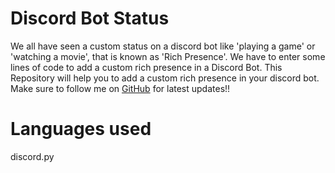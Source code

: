# Discord Bot Status
We all have seen a custom status on a discord bot like 'playing a game' or 'watching a movie', that is known as 'Rich Presence'. We have to enter some lines of code to add a custom rich presence in a Discord Bot. This Repository will help you to add a custom rich presence in your discord bot. Make sure to follow me on [GitHub](https://github.com/TheOriginalTKT) for latest updates!!

# Languages used
discord.py
